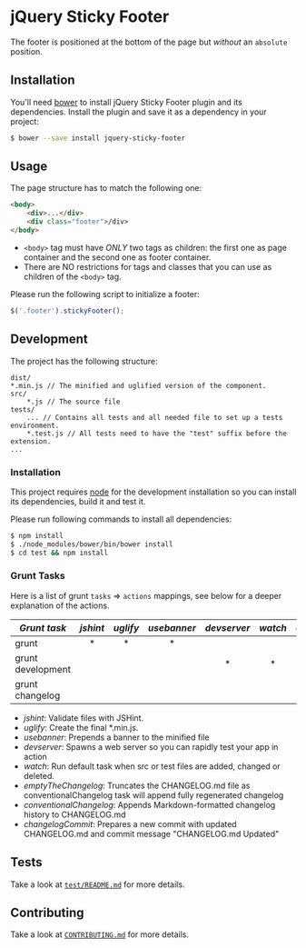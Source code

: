 # jQuery Sticky Footer
The footer is positioned at the bottom of the page but *without* an `absolute` position.

## Installation
You'll need [bower](http://bower.io/) to install jQuery Sticky Footer plugin and its dependencies.
Install the plugin and save it as a dependency in your project:
```sh
$ bower --save install jquery-sticky-footer
```

## Usage

The page structure has to match the following one:
```html
<body>
    <div>...</div>
    <div class="footer">/div>
</body>
```

- `<body>` tag must have *ONLY* two tags as children: the first one as page container and the second one as footer container.
- There are NO restrictions for tags and classes that you can use as children of the `<body>` tag.

Please run the following script to initialize a footer:
```js
$('.footer').stickyFooter();
```

## Development
The project has the following structure:
```
dist/
*.min.js // The minified and uglified version of the component.
src/
    *.js // The source file
tests/
    ... // Contains all tests and all needed file to set up a tests environment.
    *.test.js // All tests need to have the "test" suffix before the extension.
...
```

### Installation
This project requires [node](https://nodejs.org/) for the development installation so you can
install its dependencies, build it and test it.

Please run following commands to install all dependencies:
```sh
$ npm install
$ ./node_modules/bower/bin/bower install
$ cd test && npm install
```

### Grunt Tasks
Here is a list of grunt `tasks` => `actions` mappings, see below for a deeper explanation of the actions.

|   *Grunt task*    | *jshint* | *uglify* | *usebanner* | *devserver* | *watch* | *emptyTheChangelog* | *conventionalChangelog* | *changelogCommit* |
|-------------------|:--------:|:--------:|:-----------:|:-----------:|:-------:|:-------------------:|:-----------------------:|:-----------------:|
|      grunt        |    *     |    *     |      *      |             |         |                     |                         |                   |
| grunt development |          |          |             |      *      |    *    |                     |                         |                   |
| grunt changelog   |          |          |             |             |         |          *          |           *             |         *         |

* *jshint*: Validate files with JSHint.
* *uglify*: Create the final \*.min.js.
* *usebanner*: Prepends a banner to the minified file
* *devserver*: Spawns a web server so you can rapidly test your app in action
* *watch*: Run default task when src or test files are added, changed or deleted.
* *emptyTheChangelog*: Truncates the CHANGELOG.md file as conventionalChangelog task will append fully regenerated changelog
* *conventionalChangelog*: Appends Markdown-formatted changelog history to CHANGELOG.md
* *changelogCommit*: Prepares a new commit with updated CHANGELOG.md and commit message "CHANGELOG.md Updated"

## Tests
Take a look at [`test/README.md`](test/README.md) for more details.

## Contributing
Take a look at [`CONTRIBUTING.md`](CONTRIBUTING.md) for more details.
